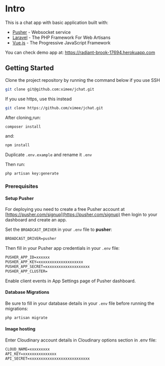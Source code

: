 # Intro

This is a chat app with basic application built with:

* [Pusher](https://pusher.com/) - Websocket service
* [Laravel](https://laravel.com) - The PHP Framework For Web Artisans
* [Vue.js](https://vuejs.org) - The Progressive JavaScript Framework

You can check demo app at: https://radiant-brook-17694.herokuapp.com

## Getting Started

Clone the project repository by running the command below if you use SSH

```bash
git clone git@github.com:ximee/jchat.git
```

If you use https, use this instead

```bash
git clone https://github.com/ximee/jchat.git
```

After cloning,run:

```bash
composer install
```

and:

```bash
npm install
```

Duplicate `.env.example` and rename it `.env`

Then run:

```bash
php artisan key:generate
```

### Prerequisites

#### Setup Pusher

For deploying you need to create a free Pusher account at [https://pusher.com/signup](https://pusher.com/signup) then login to your dashboard and create an app.

Set the `BROADCAST_DRIVER` in your `.env` file to **pusher**:

```txt
BROADCAST_DRIVER=pusher
```

Then fill in your Pusher app credentials in your `.env` file:

```txt
PUSHER_APP_ID=xxxxxx
PUSHER_APP_KEY=xxxxxxxxxxxxxxxxxxxx
PUSHER_APP_SECRET=xxxxxxxxxxxxxxxxxxxx
PUSHER_APP_CLUSTER=
```

Enable client events in App Settings page of Pusher dashboard.

#### Database Migrations

Be sure to fill in your database details in your `.env` file before running the migrations:

```bash
php artisan migrate
```

#### Image hosting

Enter Cloudinary account details in Cloudinary options section in .env file:

```txt
CLOUD_NAME=xxxxxxxxx
API_KEY=xxxxxxxxxxxxxxx
API_SECRET=xxxxxxxxxxxxxxxxxxxxxxxxxxx
```
